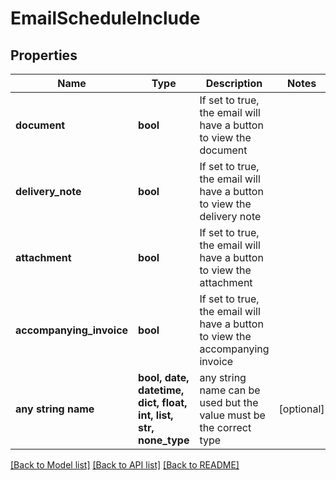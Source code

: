 # EmailScheduleInclude


## Properties
Name | Type | Description | Notes
------------ | ------------- | ------------- | -------------
**document** | **bool** | If set to true, the email will have a button to view the document | 
**delivery_note** | **bool** | If set to true, the email will have a button to view the delivery note | 
**attachment** | **bool** | If set to true, the email will have a button to view the attachment | 
**accompanying_invoice** | **bool** | If set to true, the email will have a button to view the accompanying invoice | 
**any string name** | **bool, date, datetime, dict, float, int, list, str, none_type** | any string name can be used but the value must be the correct type | [optional]

[[Back to Model list]](../README.md#documentation-for-models) [[Back to API list]](../README.md#documentation-for-api-endpoints) [[Back to README]](../README.md)


